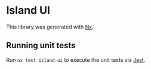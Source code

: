 # Island UI

This library was generated with [Nx](https://nx.dev).

## Running unit tests

Run `nx test island-ui` to execute the unit tests via [Jest](https://jestjs.io).

